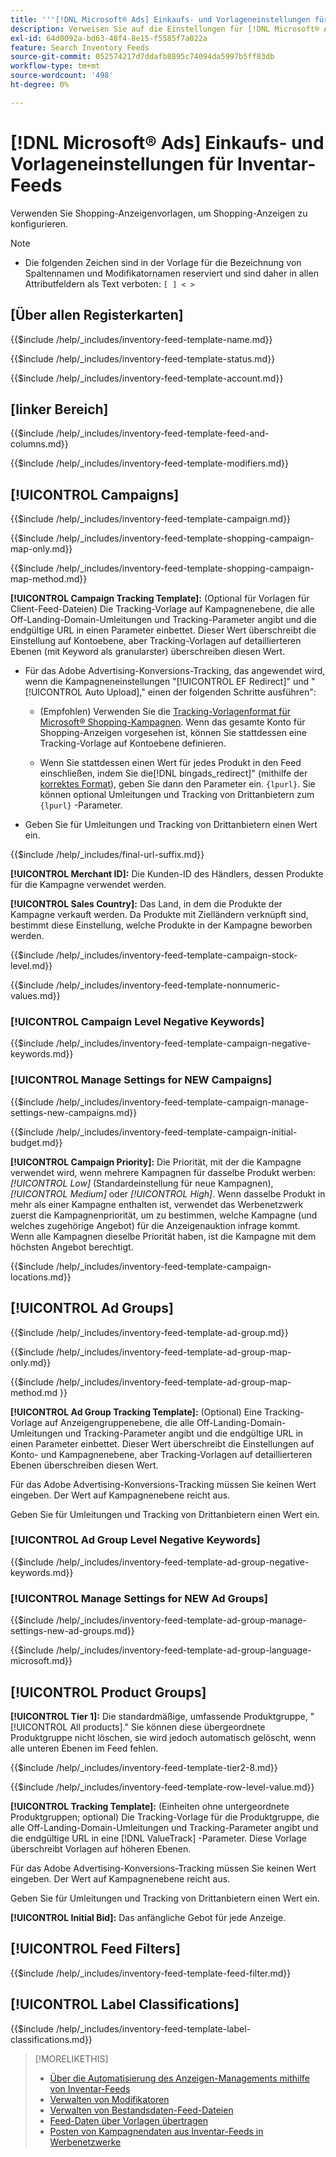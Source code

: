 ```yaml
---
title: '''[!DNL Microsoft® Ads] Einkaufs- und Vorlageneinstellungen für Inventar-Feeds'
description: Verweisen Sie auf die Einstellungen für [!DNL Microsoft® Ads] Shopping-Anzeigenvorlagen für Inventar-Feeds.
exl-id: 64d0092a-bd63-48f4-8e15-f5585f7a022a
feature: Search Inventory Feeds
source-git-commit: 052574217d7ddafb8895c74094da5997b5ff83db
workflow-type: tm+mt
source-wordcount: '498'
ht-degree: 0%

---
```


# [!DNL Microsoft® Ads] Einkaufs- und Vorlageneinstellungen für Inventar-Feeds

Verwenden Sie Shopping-Anzeigenvorlagen, um Shopping-Anzeigen zu konfigurieren.

>[!NOTE]
>
>* Die folgenden Zeichen sind in der Vorlage für die Bezeichnung von Spaltennamen und Modifikatornamen reserviert und sind daher in allen Attributfeldern als Text verboten:  `[ ] < > `


## \[Über allen Registerkarten\]

<!-- **Template Name:** -->

{{$include /help/_includes/inventory-feed-template-name.md}}

<!-- **Status:** -->

{{$include /help/_includes/inventory-feed-template-status.md}}

<!-- **Account:** -->

{{$include /help/_includes/inventory-feed-template-account.md}}

## \[linker Bereich\]

<!-- **[!UICONTROL Feed &amp; Columns]:** -->

{{$include /help/_includes/inventory-feed-template-feed-and-columns.md}}

<!-- **[!UICONTROL Modifiers]:** -->

{{$include /help/_includes/inventory-feed-template-modifiers.md}}

## [!UICONTROL Campaigns]

<!-- **[!UICONTROL Campaign]:** -->

{{$include /help/_includes/inventory-feed-template-campaign.md}}

<!-- **[!UICONTROL Campaign Map Only]:** -->

{{$include /help/_includes/inventory-feed-template-shopping-campaign-map-only.md}}

<!-- **[!UICONTROL Campaign Map Method]:** -->

{{$include /help/_includes/inventory-feed-template-shopping-campaign-map-method.md}}

**[!UICONTROL Campaign Tracking Template]:** (Optional für Vorlagen für Client-Feed-Dateien) Die Tracking-Vorlage auf Kampagnenebene, die alle Off-Landing-Domain-Umleitungen und Tracking-Parameter angibt und die endgültige URL in einen Parameter einbettet. Dieser Wert überschreibt die Einstellung auf Kontoebene, aber Tracking-Vorlagen auf detaillierteren Ebenen (mit Keyword als granularster) überschreiben diesen Wert.

* Für das Adobe Advertising-Konversions-Tracking, das angewendet wird, wenn die Kampagneneinstellungen &quot;[!UICONTROL EF Redirect]&quot; und &quot;[!UICONTROL Auto Upload],&quot; einen der folgenden Schritte ausführen&quot;:

   * (Empfohlen) Verwenden Sie die [Tracking-Vorlagenformat für Microsoft® Shopping-Kampagnen](/help/search-social-commerce/tracking/formats-click-tracking-microsoft.md). Wenn das gesamte Konto für Shopping-Anzeigen vorgesehen ist, können Sie stattdessen eine Tracking-Vorlage auf Kontoebene definieren.

   * Wenn Sie stattdessen einen Wert für jedes Produkt in den Feed einschließen, indem Sie die[!DNL bingads_redirect]&quot; (mithilfe der [korrektes Format](/help/search-social-commerce/tracking/formats-click-tracking-microsoft.md)), geben Sie dann den Parameter ein. `{lpurl}`. Sie können optional Umleitungen und Tracking von Drittanbietern zum `{lpurl}` -Parameter.

* Geben Sie für Umleitungen und Tracking von Drittanbietern einen Wert ein.

<!-- **[!UICONTROL Campaign Final URL Suffix]:** -->

{{$include /help/_includes/final-url-suffix.md}}

**[!UICONTROL Merchant ID]:** Die Kunden-ID des Händlers, dessen Produkte für die Kampagne verwendet werden.

**[!UICONTROL Sales Country]:** Das Land, in dem die Produkte der Kampagne verkauft werden. Da Produkte mit Zielländern verknüpft sind, bestimmt diese Einstellung, welche Produkte in der Kampagne beworben werden.

<!-- **[!UICONTROL Stock Level]:** -->

{{$include /help/_includes/inventory-feed-template-campaign-stock-level.md}}

<!-- **[!UICONTROL This column has non-numeric values]:** -->

{{$include /help/_includes/inventory-feed-template-nonnumeric-values.md}}

### [!UICONTROL Campaign Level Negative Keywords]

{{$include /help/_includes/inventory-feed-template-campaign-negative-keywords.md}}

### [!UICONTROL Manage Settings for NEW Campaigns]

<!-- Flag/check box **[!UICONTROL Manage Settings for NEW Campaigns]:** -->

{{$include /help/_includes/inventory-feed-template-campaign-manage-settings-new-campaigns.md}}

<!-- **[!UICONTROL Initial Budget]:** -->

{{$include /help/_includes/inventory-feed-template-campaign-initial-budget.md}}

**[!UICONTROL Campaign Priority]:** Die Priorität, mit der die Kampagne verwendet wird, wenn mehrere Kampagnen für dasselbe Produkt werben: *[!UICONTROL Low]* (Standardeinstellung für neue Kampagnen), *[!UICONTROL Medium]* oder *[!UICONTROL High]*. Wenn dasselbe Produkt in mehr als einer Kampagne enthalten ist, verwendet das Werbenetzwerk zuerst die Kampagnenpriorität, um zu bestimmen, welche Kampagne (und welches zugehörige Angebot) für die Anzeigenauktion infrage kommt. Wenn alle Kampagnen dieselbe Priorität haben, ist die Kampagne mit dem höchsten Angebot berechtigt.

<!-- **[!UICONTROL Locations]:** -->

{{$include /help/_includes/inventory-feed-template-campaign-locations.md}}

## [!UICONTROL Ad Groups]

<!-- **[!UICONTROL Ad Group]:** -->

{{$include /help/_includes/inventory-feed-template-ad-group.md}}

<!-- **[!UICONTROL Map Only]:** -->

{{$include /help/_includes/inventory-feed-template-ad-group-map-only.md}}

<!-- **[!UICONTROL Map Method]:** -->

{{$include /help/_includes/inventory-feed-template-ad-group-map-method.md }}

**[!UICONTROL Ad Group Tracking Template]:** (Optional) Eine Tracking-Vorlage auf Anzeigengruppenebene, die alle Off-Landing-Domain-Umleitungen und Tracking-Parameter angibt und die endgültige URL in einen Parameter einbettet. Dieser Wert überschreibt die Einstellungen auf Konto- und Kampagnenebene, aber Tracking-Vorlagen auf detaillierteren Ebenen überschreiben diesen Wert.

Für das Adobe Advertising-Konversions-Tracking müssen Sie keinen Wert eingeben. Der Wert auf Kampagnenebene reicht aus.

Geben Sie für Umleitungen und Tracking von Drittanbietern einen Wert ein.

### [!UICONTROL Ad Group Level Negative Keywords]

{{$include /help/_includes/inventory-feed-template-ad-group-negative-keywords.md}}

### [!UICONTROL Manage Settings for NEW Ad Groups]

<!-- Flag/check box **[!UICONTROL Manage Settings for NEW Ad Groups]:** -->

{{$include /help/_includes/inventory-feed-template-ad-group-manage-settings-new-ad-groups.md}}

<!-- **[!UICONTROL Languages]:** -->

{{$include /help/_includes/inventory-feed-template-ad-group-language-microsoft.md}}

## [!UICONTROL Product Groups]

**[!UICONTROL Tier 1]:** Die standardmäßige, umfassende Produktgruppe, &quot;[!UICONTROL All products].&quot; Sie können diese übergeordnete Produktgruppe nicht löschen, sie wird jedoch automatisch gelöscht, wenn alle unteren Ebenen im Feed fehlen.

<!-- **[!UICONTROL Tier 2 - Tier 8]:** -->

{{$include /help/_includes/inventory-feed-template-tier2-8.md}}

<!-- **[!UICONTROL Row Level Value]:** -->

{{$include /help/_includes/inventory-feed-template-row-level-value.md}}

**[!UICONTROL Tracking Template]:** (Einheiten ohne untergeordnete Produktgruppen; optional) Die Tracking-Vorlage für die Produktgruppe, die alle Off-Landing-Domain-Umleitungen und Tracking-Parameter angibt und die endgültige URL in eine [!DNL ValueTrack] -Parameter. Diese Vorlage überschreibt Vorlagen auf höheren Ebenen.

Für das Adobe Advertising-Konversions-Tracking müssen Sie keinen Wert eingeben. Der Wert auf Kampagnenebene reicht aus.

Geben Sie für Umleitungen und Tracking von Drittanbietern einen Wert ein.

**[!UICONTROL Initial Bid]:** Das anfängliche Gebot für jede Anzeige.

## [!UICONTROL Feed Filters]

<!-- **\[Feed Filter\]:** -->

{{$include /help/_includes/inventory-feed-template-feed-filter.md}}

## [!UICONTROL Label Classifications]

<!-- **\[Component\] [!UICONTROL Label Classifications] &gt; `[Label Classification and Value`]:** -->

{{$include /help/_includes/inventory-feed-template-label-classifications.md}}

>[!MORELIKETHIS]
>
>* [Über die Automatisierung des Anzeigen-Managements mithilfe von Inventar-Feeds](../inventory-feeds-about.md)
>* [Verwalten von Modifikatoren](../modifiers-manage.md)
>* [Verwalten von Bestandsdaten-Feed-Dateien](/help/search-social-commerce/campaign-management/inventory-feeds/feed-files-manage.md)
>* [Feed-Daten über Vorlagen übertragen](../feed-data-propagate.md)
>* [Posten von Kampagnendaten aus Inventar-Feeds in Werbenetzwerke](../propagated-data-post.md)
